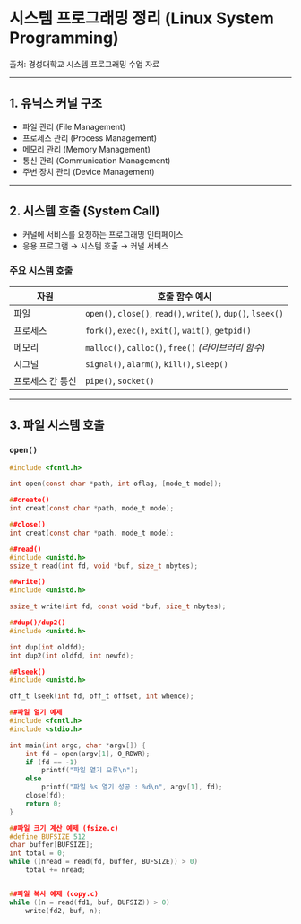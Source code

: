 # 시스템 프로그래밍 정리 (Linux System Programming)

출처: 경성대학교 시스템 프로그래밍 수업 자료

---

## 1. 유닉스 커널 구조

- 파일 관리 (File Management)
- 프로세스 관리 (Process Management)
- 메모리 관리 (Memory Management)
- 통신 관리 (Communication Management)
- 주변 장치 관리 (Device Management)

---

## 2. 시스템 호출 (System Call)

- 커널에 서비스를 요청하는 프로그래밍 인터페이스
- 응용 프로그램 → 시스템 호출 → 커널 서비스

### 주요 시스템 호출

| 자원         | 호출 함수 예시                                  |
|--------------|--------------------------------------------------|
| 파일         | `open()`, `close()`, `read()`, `write()`, `dup()`, `lseek()` |
| 프로세스     | `fork()`, `exec()`, `exit()`, `wait()`, `getpid()` |
| 메모리       | `malloc()`, `calloc()`, `free()` *(라이브러리 함수)* |
| 시그널       | `signal()`, `alarm()`, `kill()`, `sleep()`       |
| 프로세스 간 통신 | `pipe()`, `socket()`                            |

---

## 3. 파일 시스템 호출

### `open()`

```c
#include <fcntl.h>

int open(const char *path, int oflag, [mode_t mode]);

##create()
int creat(const char *path, mode_t mode);

##close()
int creat(const char *path, mode_t mode);

##read()
#include <unistd.h>
ssize_t read(int fd, void *buf, size_t nbytes);

##write()
#include <unistd.h>

ssize_t write(int fd, const void *buf, size_t nbytes);

##dup()/dup2()
#include <unistd.h>

int dup(int oldfd);
int dup2(int oldfd, int newfd);

##lseek()
#include <unistd.h>

off_t lseek(int fd, off_t offset, int whence);

##파일 열기 예제
#include <fcntl.h>
#include <stdio.h>

int main(int argc, char *argv[]) {
    int fd = open(argv[1], O_RDWR);
    if (fd == -1)
        printf("파일 열기 오류\n");
    else
        printf("파일 %s 열기 성공 : %d\n", argv[1], fd);
    close(fd);
    return 0;
}

##파일 크기 계산 예제 (fsize.c)
#define BUFSIZE 512
char buffer[BUFSIZE];
int total = 0;
while ((nread = read(fd, buffer, BUFSIZE)) > 0)
    total += nread;


##파일 복사 예제 (copy.c)
while ((n = read(fd1, buf, BUFSIZ)) > 0)
    write(fd2, buf, n);


